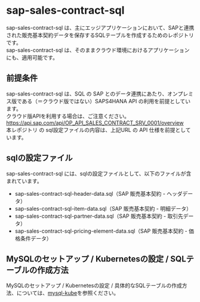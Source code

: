 # sap-sales-contract-sql    

sap-sales-contract-sql は、主にエッジアプリケーションにおいて、SAPと連携された販売基本契約データを保存するSQLテーブルを作成するためのレポジトリです。  
sap-sales-contract-sql は、そのままクラウド環境におけるアプリケーションにも、適用可能です。  

## 前提条件  
sap-sales-contract-sql は、SQL の SAP とのデータ連携にあたり、オンプレミス版である（＝クラウド版ではない）SAPS4HANA API の利用を前提としています。  
クラウド版APIを利用する場合は、ご注意ください。  
https://api.sap.com/api/OP_API_SALES_CONTRACT_SRV_0001/overview   
本レポジトリ の sql設定ファイルの内容は、上記URL の API 仕様を前提としています。    

## sqlの設定ファイル

sap-sales-contract-sql には、sqlの設定ファイルとして、以下のファイルが含まれています。  

* sap-sales-contract-sql-header-data.sql（SAP 販売基本契約 - ヘッダデータ）  
* sap-sales-contract-sql-item-data.sql（SAP 販売基本契約 - 明細データ）  
* sap-sales-contract-sql-partner-data.sql（SAP 販売基本契約 - 取引先データ） 
* sap-sales-contract-sql-pricing-element-data.sql（SAP 販売基本契約 - 価格条件データ）  

## MySQLのセットアップ / Kubernetesの設定 / SQLテーブルの作成方法

MySQLのセットアップ / Kubernetesの設定 / 具体的なSQLテーブルの作成方法、については、[mysql-kube](https://github.com/latonaio/mysql-kube)を参照ください。

